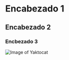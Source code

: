 # Encabezado 1
## Encabezado 2
### Encbezado 3
![Image of Yaktocat](https://octodex.github.com/images/yaktocat.png)
